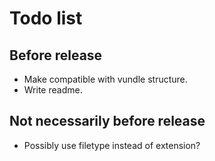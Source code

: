 # Todo list

## Before release
  * Make compatible with vundle structure.
  * Write readme.

## Not necessarily before release
  * Possibly use filetype instead of extension?
